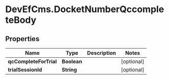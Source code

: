 # DevEfCms.DocketNumberQccompleteBody

## Properties
Name | Type | Description | Notes
------------ | ------------- | ------------- | -------------
**qcCompleteForTrial** | **Boolean** |  | [optional] 
**trialSessionId** | **String** |  | [optional] 
